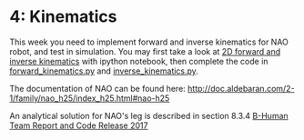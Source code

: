 # 4: Kinematics
This week you need to implement forward and inverse kinematics for NAO robot, and test in simulation. You may first take a look at [2D forward and inverse kinematics](robot_arm_2d.ipynb) with ipython notebook, then complete the code in [forward_kinematics.py](./forward_kinematics.py) and [inverse_kinematics.py](./inverse_kinematics.py).

The documentation of NAO can be found here: http://doc.aldebaran.com/2-1/family/nao_h25/index_h25.html#nao-h25

An analytical solution for NAO's leg is described in section 8.3.4 [B-Human Team Report and Code Release 2017](https://github.com/bhuman/BHumanCodeRelease/blob/coderelease2017/CodeRelease2017.pdf)